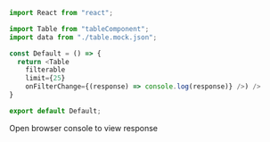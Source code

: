 ```js
import React from "react";

import Table from "tableComponent";
import data from "./table.mock.json";

const Default = () => {
  return <Table 
    filterable
    limit={25} 
    onFilterChange={(response) => console.log(response)} />) />
}

export default Default;
```

Open browser console to view response
